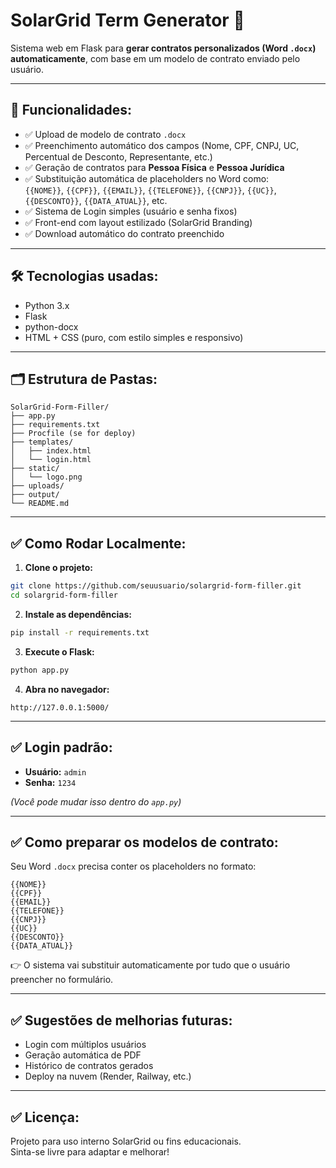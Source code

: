 
# SolarGrid Term Generator 🚀

Sistema web em Flask para **gerar contratos personalizados (Word `.docx`) automaticamente**, com base em um modelo de contrato enviado pelo usuário.

---

## 📌 Funcionalidades:

- ✅ Upload de modelo de contrato `.docx`
- ✅ Preenchimento automático dos campos (Nome, CPF, CNPJ, UC, Percentual de Desconto, Representante, etc.)
- ✅ Geração de contratos para **Pessoa Física** e **Pessoa Jurídica**
- ✅ Substituição automática de placeholders no Word como:  
`{{NOME}}`, `{{CPF}}`, `{{EMAIL}}`, `{{TELEFONE}}`, `{{CNPJ}}`, `{{UC}}`, `{{DESCONTO}}`, `{{DATA_ATUAL}}`, etc.
- ✅ Sistema de Login simples (usuário e senha fixos)
- ✅ Front-end com layout estilizado (SolarGrid Branding)
- ✅ Download automático do contrato preenchido

---

## 🛠️ Tecnologias usadas:

- Python 3.x
- Flask
- python-docx
- HTML + CSS (puro, com estilo simples e responsivo)

---

## 🗂️ Estrutura de Pastas:

```
SolarGrid-Form-Filler/
├── app.py
├── requirements.txt
├── Procfile (se for deploy)
├── templates/
│   ├── index.html
│   └── login.html
├── static/
│   └── logo.png
├── uploads/
├── output/
└── README.md
```

---

## ✅ Como Rodar Localmente:

1. **Clone o projeto:**

```bash
git clone https://github.com/seuusuario/solargrid-form-filler.git
cd solargrid-form-filler
```

2. **Instale as dependências:**

```bash
pip install -r requirements.txt
```

3. **Execute o Flask:**

```bash
python app.py
```

4. **Abra no navegador:**

```
http://127.0.0.1:5000/
```

---

## ✅ Login padrão:

- **Usuário:** `admin`
- **Senha:** `1234`

*(Você pode mudar isso dentro do `app.py`)*

---

## ✅ Como preparar os modelos de contrato:

Seu Word `.docx` precisa conter os placeholders no formato:

```
{{NOME}}
{{CPF}}
{{EMAIL}}
{{TELEFONE}}
{{CNPJ}}
{{UC}}
{{DESCONTO}}
{{DATA_ATUAL}}
```

👉 O sistema vai substituir automaticamente por tudo que o usuário preencher no formulário.

---

## ✅ Sugestões de melhorias futuras:

- Login com múltiplos usuários
- Geração automática de PDF
- Histórico de contratos gerados
- Deploy na nuvem (Render, Railway, etc.)

---

## ✅ Licença:

Projeto para uso interno SolarGrid ou fins educacionais.  
Sinta-se livre para adaptar e melhorar!
